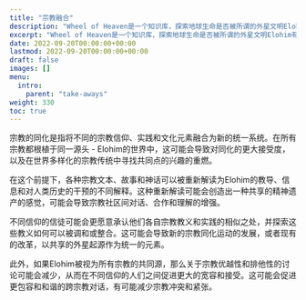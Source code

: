 ```yaml
---
title: "宗教融合"
description: "Wheel of Heaven是一个知识库，探索地球生命是否被所谓的外星文明Elohim有意识地设计的工作假设。"
excerpt: "Wheel of Heaven是一个知识库，探索地球生命是否被所谓的外星文明Elohim有意识地设计的工作假设。"
date: 2022-09-20T00:00:00+00:00
lastmod: 2022-09-20T00:00:00+00:00
draft: false
images: []
menu:
  intro:
    parent: "take-aways"
weight: 330
toc: true
---
```


宗教的同化是指将不同的宗教信仰、实践和文化元素融合为新的统一系统。在所有宗教都根植于同一源头 - Elohim的世界中，这可能会导致对同化的更大接受度，以及在世界多样化的宗教传统中寻找共同点的兴趣的重燃。

在这个前提下，各种宗教文本、故事和神话可以被重新解读为Elohim的教导、信息和对人类历史的干预的不同解释。这种重新解读可能会创造出一种共享的精神遗产的感觉，可能会导致宗教社区间对话、合作和理解的增强。

不同信仰的信徒可能会更愿意承认他们各自宗教教义和实践的相似之处，并探索这些教义如何可以被调和或整合。这可能会导致新的宗教同化运动的发展，或者现有的改革，以共享的外星起源作为统一的元素。

此外，如果Elohim被视为所有宗教的共同源，那么关于宗教优越性和排他性的讨论可能会减少，从而在不同信仰的人们之间促进更大的宽容和接受。这可能会促进更包容和和谐的跨宗教对话，有可能减少宗教冲突和紧张。
